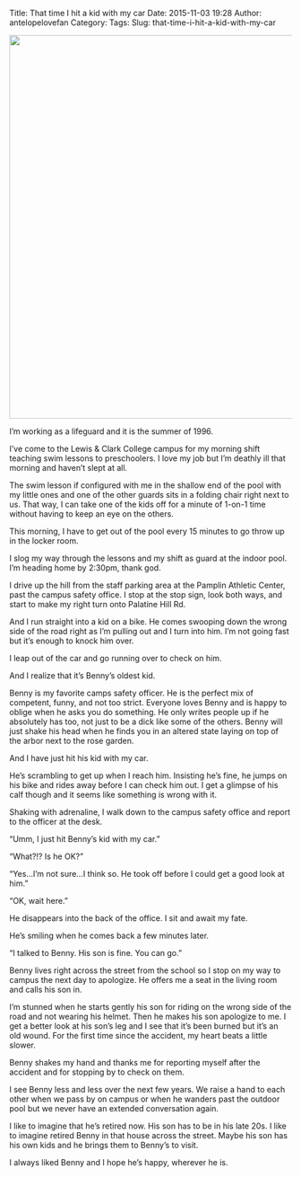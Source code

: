 Title: That time I hit a kid with my car
Date: 2015-11-03 19:28
Author: antelopelovefan
Category: 
Tags: 
Slug: that-time-i-hit-a-kid-with-my-car

<img src="https://cdn-images-1.medium.com/max/2000/1*YHTS0YBC12mNA1Id-W6wUQ.jpeg" width="1024" height="683" />

I’m working as a lifeguard and it is the summer of 1996.

I’ve come to the Lewis & Clark College campus for my morning shift teaching swim lessons to preschoolers. I love my job but I’m deathly ill that morning and haven’t slept at all.

The swim lesson if configured with me in the shallow end of the pool with my little ones and one of the other guards sits in a folding chair right next to us. That way, I can take one of the kids off for a minute of 1-on-1 time without having to keep an eye on the others.

This morning, I have to get out of the pool every 15 minutes to go throw up in the locker room.

I slog my way through the lessons and my shift as guard at the indoor pool. I’m heading home by 2:30pm, thank god.

I drive up the hill from the staff parking area at the Pamplin Athletic Center, past the campus safety office. I stop at the stop sign, look both ways, and start to make my right turn onto Palatine Hill Rd.

And I run straight into a kid on a bike. He comes swooping down the wrong side of the road right as I’m pulling out and I turn into him. I’m not going fast but it’s enough to knock him over.

I leap out of the car and go running over to check on him.

And I realize that it’s Benny’s oldest kid.

Benny is my favorite camps safety officer. He is the perfect mix of competent, funny, and not too strict. Everyone loves Benny and is happy to oblige when he asks you do something. He only writes people up if he absolutely has too, not just to be a dick like some of the others. Benny will just shake his head when he finds you in an altered state laying on top of the arbor next to the rose garden.

And I have just hit his kid with my car.

He’s scrambling to get up when I reach him. Insisting he’s fine, he jumps on his bike and rides away before I can check him out. I get a glimpse of his calf though and it seems like something is wrong with it.

Shaking with adrenaline, I walk down to the campus safety office and report to the officer at the desk.

“Umm, I just hit Benny’s kid with my car.”

“What?!? Is he OK?”

“Yes…I’m not sure…I think so. He took off before I could get a good look at him.”

“OK, wait here.”

He disappears into the back of the office. I sit and await my fate.

He’s smiling when he comes back a few minutes later.

“I talked to Benny. His son is fine. You can go.”

Benny lives right across the street from the school so I stop on my way to campus the next day to apologize. He offers me a seat in the living room and calls his son in.

I’m stunned when he starts gently his son for riding on the wrong side of the road and not wearing his helmet. Then he makes his son apologize to me. I get a better look at his son’s leg and I see that it’s been burned but it’s an old wound. For the first time since the accident, my heart beats a little slower.

Benny shakes my hand and thanks me for reporting myself after the accident and for stopping by to check on them.

I see Benny less and less over the next few years. We raise a hand to each other when we pass by on campus or when he wanders past the outdoor pool but we never have an extended conversation again.

I like to imagine that he’s retired now. His son has to be in his late 20s. I like to imagine retired Benny in that house across the street. Maybe his son has his own kids and he brings them to Benny’s to visit.

I always liked Benny and I hope he’s happy, wherever he is.

